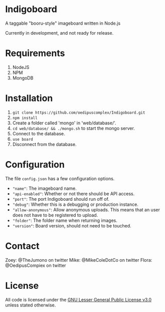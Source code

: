 # Indigoboard
A taggable "booru-style" imageboard written in Node.js

Currently in development, and not ready for release.

# Requirements
1. NodeJS
2. NPM
3. MongoDB

# Installation

1. `git clone https://github.com/oedipuscomplex/Indigoboard.git`
2. `npm install`
3. Create a folder called 'mongo' in 'web/database/'.
4. `cd web/database/ && ./mongo.sh` to start the mongo server.
5. Connect to the database.
6. `use board`
7. Disconnect from the database.

# Configuration
The file `config.json` has a few configuration options.

* `"name"`: The imageboard name.
* `"api-enabled"`: Whether or not there should be API access.
* `"port"`: The port Indigoboard should run off of.
* `"debug"`: Whether this is a debugging or production instance.
* `"allow-anonymous"`: Allow anonymous uploads. This means that an user does not have to be registered to upload.
* `"folder"`: The folder name when returning images.
* `"version"`: Board version, should not need to be touched.

# Contact
Zoey: @TheJumono on twitter
Mike: @MikeColeDotCo on twitter
Flora: @OedipusCompiex on twitter

# License 
All code is licensed under the [GNU Lesser General Public License v3.0](https://www.gnu.org/licenses/lgpl-3.0.en.html) unless stated otherwise.
